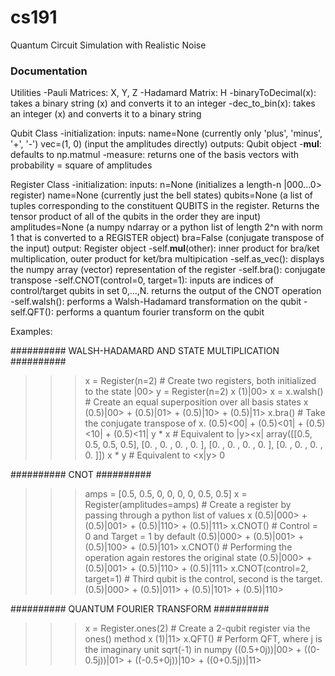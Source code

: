 # cs191
Quantum Circuit Simulation with Realistic Noise

### Documentation ###
Utilities
-Pauli Matrices: X, Y, Z
-Hadamard Matrix: H
-binaryToDecimal(x): takes a binary string (x) and converts it to an integer
-dec_to_bin(x): takes an integer (x) and converts it to a binary string

Qubit Class
-initialization: 
      inputs: name=None (currently only 'plus', 'minus', '+', '-')
              vec=(1, 0) (input the amplitudes directly)
      outputs: Qubit object
-__mul__: defaults to np.matmul
-measure: returns one of the basis vectors with probability = square of amplitudes

Register Class
-initialization:
      inputs: n=None (initializes a length-n |000...0> register)
              name=None (currently just the bell states)
              qubits=None (a list of tuples corresponding to the constituent QUBITS in the register. Returns the 
                           tensor product of all of the qubits in the order they are input)
              amplitudes=None (a numpy ndarray or a python list of length 2^n with norm 1 that is converted to a
                               REGISTER object)
              bra=False (conjugate transpose of the input)
      output: Register object
-self.__mul__(other): inner product for bra/ket multiplication, outer product for ket/bra multipication
-self.as_vec(): displays the numpy array (vector) representation of the register
-self.bra(): conjugate transpose
-self.CNOT(control=0, target=1): inputs are indices of control/target qubits in set 0,...,N.  returns the output of the CNOT operation
-self.walsh(): performs a Walsh-Hadamard transformation on the qubit
-self.QFT(): performs a quantum fourier transform on the qubit

Examples:

########## WALSH-HADAMARD AND STATE MULTIPLICATION ##########
>>> x = Register(n=2)                         # Create two registers, both initialized to the state |00>
>>> y = Register(n=2)
>>> x
(1)|00>
>>> x = x.walsh()                             # Create an equal superposition over all basis states
>>> x
(0.5)|00> + (0.5)|01> + (0.5)|10> + (0.5)|11>
>>> x.bra()                                   # Take the conjugate transpose of x.
(0.5)<00| + (0.5)<01| + (0.5)<10| + (0.5)<11|
>>> y * x                                     # Equivalent to |y><x|
array([[0.5, 0.5, 0.5, 0.5],
       [0. , 0. , 0. , 0. ],
       [0. , 0. , 0. , 0. ],
       [0. , 0. , 0. , 0. ]])
>>> x * y                                     # Equivalent to <x|y>
0

########## CNOT ##########
>>> amps = [0.5, 0.5, 0, 0, 0, 0, 0.5, 0.5]
>>> x = Register(amplitudes=amps)             # Create a register by passing through a python list of values
>>> x
(0.5)|000> + (0.5)|001> + (0.5)|110> + (0.5)|111>
>>> x.CNOT()                                  # Control = 0 and Target = 1 by default 
(0.5)|000> + (0.5)|001> + (0.5)|100> + (0.5)|101>
>>> x.CNOT()                                  # Performing the operation again restores the original state
(0.5)|000> + (0.5)|001> + (0.5)|110> + (0.5)|111>
>>> x.CNOT(control=2, target=1)               # Third qubit is the control, second is the target.
(0.5)|000> + (0.5)|011> + (0.5)|101> + (0.5)|110>

########## QUANTUM FOURIER TRANSFORM ##########
>>> x = Register.ones(2)                      # Create a 2-qubit register via the ones() method
>>> x
(1)|11>
>>> x.QFT()                                   # Perform QFT, where j is the imaginary unit sqrt(-1) in numpy
((0.5+0j))|00> + ((0-0.5j))|01> + ((-0.5+0j))|10> + ((0+0.5j))|11>






         
        
